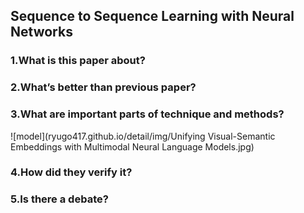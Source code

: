 ## Sequence to Sequence Learning with Neural Networks

### 1.What is this paper about?



### 2.What’s better than previous paper?



### 3.What are important parts of technique and methods?

![model](ryugo417.github.io/detail/img/Unifying Visual-Semantic Embeddings with Multimodal Neural Language Models.jpg) 



### 4.How did they verify it?



### 5.Is there a debate?